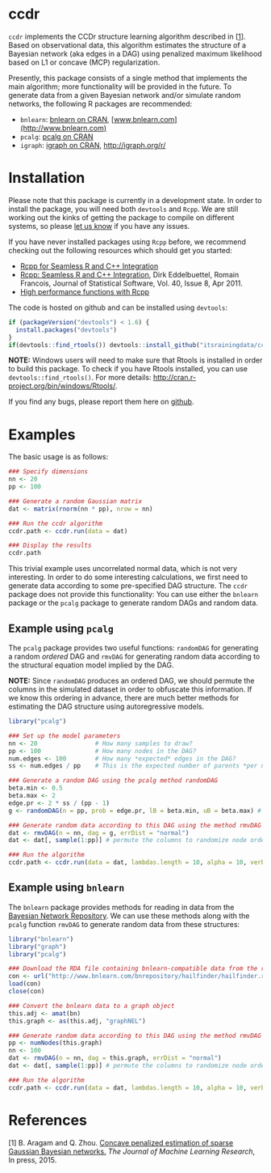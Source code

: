 <!-- README.md is generated from README.Rmd. Please edit that file -->
ccdr
====

`ccdr` implements the CCDr structure learning algorithm described in \[[1](#references)\]. Based on observational data, this algorithm estimates the structure of a Bayesian network (aka edges in a DAG) using penalized maximum likelihood based on L1 or concave (MCP) regularization.

Presently, this package consists of a single method that implements the main algorithm; more functionality will be provided in the future. To generate data from a given Bayesian network and/or simulate random networks, the following R packages are recommended:

-   `bnlearn`: [bnlearn on CRAN](http://cran.r-project.org/web/packages/bnlearn/index.html), [www.bnlearn.com](http://www.bnlearn.com)
-   `pcalg`: [pcalg on CRAN](http://cran.r-project.org/web/packages/pcalg/index.html)
-   `igraph`: [igraph on CRAN](http://cran.r-project.org/web/packages/igraph/index.html), [<http://igraph.org/r/>](http://igraph.org/r/)

Installation
============

Please note that this package is currently in a development state. In order to install the package, you will need both `devtools` and `Rcpp`. We are still working out the kinks of getting the package to compile on different systems, so please [let us know](https://github.com/itsrainingdata/ccdr/issues) if you have any issues.

If you have never installed packages using `Rcpp` before, we recommend checking out the following resources which should get you started:

-   [Rcpp for Seamless R and C++ Integration](http://www.rcpp.org)
-   [Rcpp: Seamless R and C++ Integration](http://www.jstatsoft.org/v40/i08/), Dirk Eddelbuettel, Romain Francois, Journal of Statistical Software, Vol. 40, Issue 8, Apr 2011.
-   [High performance functions with Rcpp](http://adv-r.had.co.nz/Rcpp.html)

The code is hosted on github and can be installed using `devtools`:

``` r
if (packageVersion("devtools") < 1.6) {
  install.packages("devtools")
}
if(devtools::find_rtools()) devtools::install_github("itsrainingdata/ccdr")
```

**NOTE:** Windows users will need to make sure that Rtools is installed in order to build this package. To check if you have Rtools installed, you can use `devtools::find_rtools()`. For more details: [<http://cran.r-project.org/bin/windows/Rtools/>](http://cran.r-project.org/bin/windows/Rtools/).

If you find any bugs, please report them here on [github](https://github.com/itsrainingdata/ccdr/issues).

Examples
========

The basic usage is as follows:

``` r
### Specify dimensions
nn <- 20
pp <- 100

### Generate a random Gaussian matrix
dat <- matrix(rnorm(nn * pp), nrow = nn)

### Run the ccdr algorithm
ccdr.path <- ccdr.run(data = dat)

### Display the results
ccdr.path
```

This trivial example uses uncorrelated normal data, which is not very interesting. In order to do some interesting calculations, we first need to generate data according to some pre-specified DAG structure. The `ccdr` package does not provide this functionality: You can use either the `bnlearn` package or the `pcalg` package to generate random DAGs and random data.

Example using `pcalg`
---------------------

The `pcalg` package provides two useful functions: `randomDAG` for generating a random *ordered* DAG and `rmvDAG` for generating random data according to the structural equation model implied by the DAG.

**NOTE:** Since `randomDAG` produces an ordered DAG, we should permute the columns in the simulated dataset in order to obfuscate this information. If we know this ordering in advance, there are much better methods for estimating the DAG structure using autoregressive models.

``` r
library("pcalg")

### Set up the model parameters
nn <- 20                # How many samples to draw?
pp <- 100               # How many nodes in the DAG?
num.edges <- 100        # How many *expected* edges in the DAG?
ss <- num.edges / pp    # This is the expected number of parents *per node*

### Generate a random DAG using the pcalg method randomDAG
beta.min <- 0.5
beta.max <- 2
edge.pr <- 2 * ss / (pp - 1)
g <- randomDAG(n = pp, prob = edge.pr, lB = beta.min, uB = beta.max) # Note that the edge weights are selected at random here!

### Generate random data according to this DAG using the method rmvDAG
dat <- rmvDAG(n = nn, dag = g, errDist = "normal")
dat <- dat[, sample(1:pp)] # permute the columns to randomize node ordering

### Run the algorithm
ccdr.path <- ccdr.run(data = dat, lambdas.length = 10, alpha = 10, verbose = FALSE)
```

Example using `bnlearn`
-----------------------

The `bnlearn` package provides methods for reading in data from the [Bayesian Network Repository](http://www.bnlearn.com/bnrepository/). We can use these methods along with the `pcalg` function `rmvDAG` to generate random data from these structures:

``` r
library("bnlearn")
library("graph")
library("pcalg")

### Download the RDA file containing bnlearn-compatible data from the repository
con <- url("http://www.bnlearn.com/bnrepository/hailfinder/hailfinder.rda")
load(con)
close(con)

### Convert the bnlearn data to a graph object
this.adj <- amat(bn)
this.graph <- as(this.adj, "graphNEL")

### Generate random data according to this DAG using the method rmvDAG
pp <- numNodes(this.graph)
nn <- 100
dat <- rmvDAG(n = nn, dag = this.graph, errDist = "normal")
dat <- dat[, sample(1:pp)] # permute the columns to randomize node ordering

### Run the algorithm
ccdr.path <- ccdr.run(data = dat, lambdas.length = 10, alpha = 10, verbose = FALSE)
```

References
==========

\[1\] B. Aragam and Q. Zhou. [Concave penalized estimation of sparse Gaussian Bayesian networks.](http://arxiv.org/abs/1401.0852) *The Journal of Machine Learning Research*, In press, 2015.

